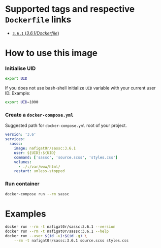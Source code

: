 # Supported tags and respective `Dockerfile` links
-	[`3.6.1` (*3.6.1/Dockerfile*)](https://github.com/nafigator/docker-library/blob/master/sassc/3.6.1/Dockerfile)

# How to use this image
### Initialise UID
```bash
export UID
```
If you does not use bash-shell initialize `UID` variable with your current user ID. Example:
```bash
export UID=1000
```

### Create a `docker-compose.yml`

Suggested path for `docker-compose.yml` root of your project.
```yaml
version: '3.6'
services:
  sassc:
    image: nafigat0r/sassc:3.6.1
    user: ${UID}:${UID}
    command: ['sassc', 'source.scss', 'styles.css']
    volumes:
      - ./:/var/www/html/
    restart: unless-stopped
```
### Run container
```bash
docker-compose run --rm sassc
```

# Examples
```bash
docker run --rm -t nafigat0r/sassc:3.6.1 --version
docker run --rm -t nafigat0r/sassc:3.6.1 --help
docker run --user $(id -u):$(id -g) \
    --rm -t nafigat0r/sassc:3.6.1 source.scss styles.css
```
